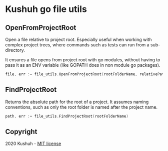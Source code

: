 # Kushuh go file utils

## OpenFromProjectRoot

Open a file relative to project root. Especially useful when working with
complex project trees, where commands such as tests can run from a sub-directory.

It ensures a file opens from project root with go modules, without having to pass
it as an ENV variable (like GOPATH does in non module go packages).

```go
file, err := file_utils.OpenFromProjectRoot(rootFolderName, relativePath)
```

## FindProjectRoot

Returns the absolute path for the root of a project. It assumes naming
conventions, such as only the root folder is named after the project name.

```go
path, err := file_utils.FindProjectRoot(rootFolderName)
```

## Copyright
2020 Kushuh - [MIT license](https://github.com/Alvarios/kushuh-go-utils/blob/master/LICENSE)
